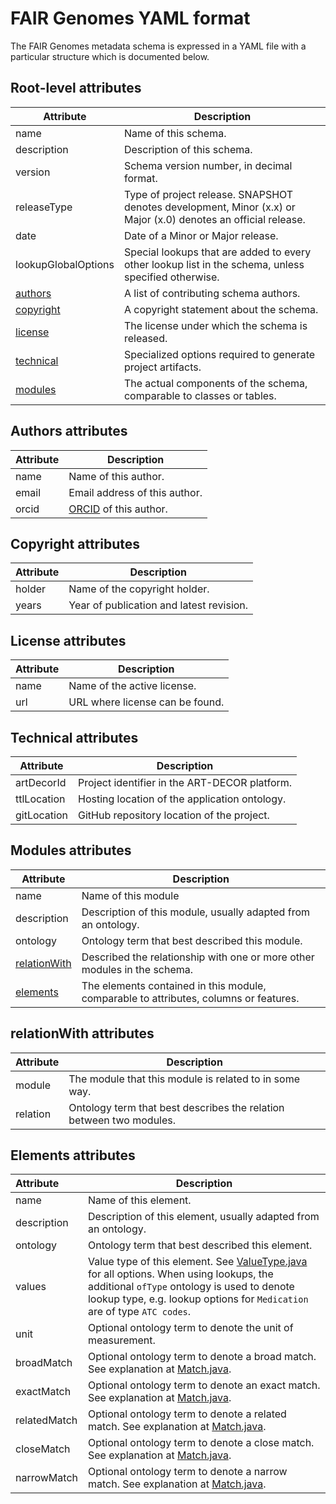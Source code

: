 # FAIR Genomes YAML format

The FAIR Genomes metadata schema is expressed in a YAML file with a particular structure which is documented below.

## Root-level attributes

| Attribute               | Description                                                                                                    |
|-------------------------|----------------------------------------------------------------------------------------------------------------|
| name                    | Name of this schema.                                                                                           |
| description             | Description of this schema.                                                                                    |
| version                 | Schema version number, in decimal format.                                                                      |
| releaseType             | Type of project release. SNAPSHOT denotes development, Minor (x.x) or Major (x.0) denotes an official release. |
| date                    | Date of a Minor or Major release.                                                                              |
| lookupGlobalOptions     | Special lookups that are added to every other lookup list in the schema, unless specified otherwise.           |
| [authors](#authors)     | A list of contributing schema authors.                                                                         |
| [copyright](#copyright) | A copyright statement about the schema.                                                                        |
| [license](#license)     | The license under which the schema is released.                                                                |
| [technical](#technical) | Specialized options required to generate project artifacts.                                                    |
| [modules](#modules)     | The actual components of the schema, comparable to classes or tables.                                          |


## Authors attributes <a id='authors'></a>

| Attribute | Description                                 |
|-----------|---------------------------------------------|
| name      | Name of this author.                        |
| email     | Email address of this author.               |
| orcid     | [ORCID](https://orcid.org/) of this author. |

## Copyright attributes <a id='copyright'></a>

| Attribute | Description                              |
|-----------|------------------------------------------|
| holder    | Name of the copyright holder.            |
| years     | Year of publication and latest revision. |

## License attributes <a id='license'></a>

| Attribute | Description                     |
|-----------|---------------------------------|
| name      | Name of the active license.     |
| url       | URL where license can be found. |

## Technical attributes <a id='technical'></a>

| Attribute   | Description                                   |
|-------------|-----------------------------------------------|
| artDecorId  | Project identifier in the ART-DECOR platform. |
| ttlLocation | Hosting location of the application ontology. |
| gitLocation | GitHub repository location of the project.    |

## Modules attributes <a id='modules'></a>

| Attribute                     | Description                                                                           |
|-------------------------------|---------------------------------------------------------------------------------------|
| name                          | Name of this module                                                                   |
| description                   | Description of this module, usually adapted from an ontology.                         |
| ontology                      | Ontology term that best described this module.                                        |
| [relationWith](#relationWith) | Described the relationship with one or more other modules in the schema.              |
| [elements](#elements)         | The elements contained in this module, comparable to attributes, columns or features. |

## relationWith attributes <a id='relationWith'></a>

| Attribute | Description                                                         |
|-----------|---------------------------------------------------------------------|
| module    | The module that this module is related to in some way.              |
| relation  | Ontology term that best describes the relation between two modules. |

## Elements attributes <a id='elements'></a>

| Attribute    | Description                                                                                                                                                                                                                                                                                  |
|:-------------|----------------------------------------------------------------------------------------------------------------------------------------------------------------------------------------------------------------------------------------------------------------------------------------------|
| name         | Name of this element.                                                                                                                                                                                                                                                                        |
| description  | Description of this element, usually adapted from an ontology.                                                                                                                                                                                                                               |
| ontology     | Ontology term that best described this element.                                                                                                                                                                                                                                              |
| values       | Value type of this element. See [ValueType.java](src/main/java/org/fairgenomes/generator/datastructures/ValueType.java) for all options. When using lookups, the additional `ofType` ontology is used to denote lookup type, e.g. lookup options for `Medication` are of type `ATC codes`.   |
| unit         | Optional ontology term to denote the unit of measurement.                                                                                                                                                                                                                                    |
| broadMatch   | Optional ontology term to denote a broad match. See explanation at [Match.java](src/main/java/org/fairgenomes/generator/datastructures/Match.java).                                                                                                                                          |
| exactMatch   | Optional ontology term to denote an exact match. See explanation at [Match.java](src/main/java/org/fairgenomes/generator/datastructures/Match.java).                                                                                                                                         |
| relatedMatch | Optional ontology term to denote a related match. See explanation at [Match.java](src/main/java/org/fairgenomes/generator/datastructures/Match.java).                                                                                                                                        |
| closeMatch   | Optional ontology term to denote a close match. See explanation at [Match.java](src/main/java/org/fairgenomes/generator/datastructures/Match.java).                                                                                                                                          |
| narrowMatch  | Optional ontology term to denote a narrow match. See explanation at [Match.java](src/main/java/org/fairgenomes/generator/datastructures/Match.java).                                                                                                                                         |
